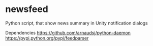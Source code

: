 newsfeed
========

Python script, that show news summary in Unity notification dialogs

Dependencies
  https://github.com/arnaudsj/python-daemon
  https://pypi.python.org/pypi/feedparser
  
